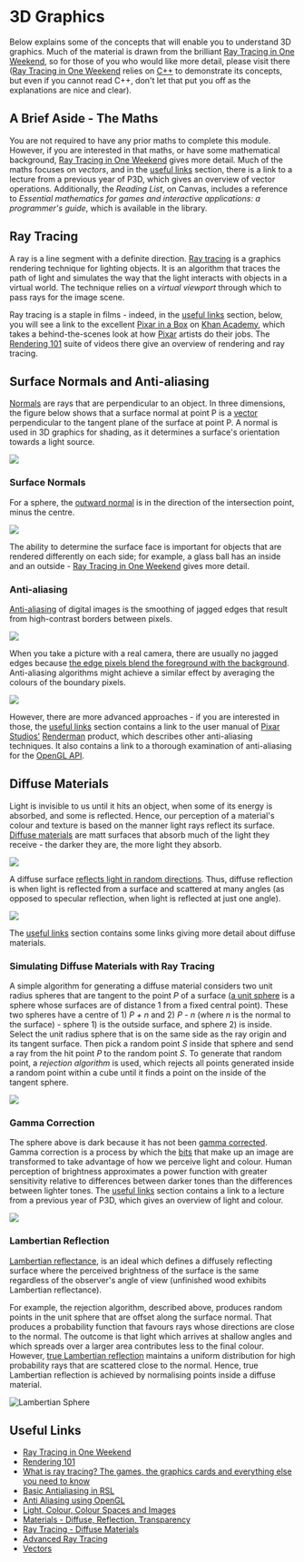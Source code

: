 # 3D Graphics

Below explains some of the concepts that will enable you to understand 3D graphics. Much of the material is drawn from the brilliant [Ray Tracing in One Weekend](https://raytracing.github.io/books/RayTracingInOneWeekend.html), so for those of you who would like more detail, please visit there ([Ray Tracing in One Weekend](https://raytracing.github.io/books/RayTracingInOneWeekend.html) relies on [C++](https://en.wikipedia.org/wiki/C%2B%2B) to demonstrate its concepts, but even if you cannot read C++, don't let that put you off as the explanations are nice and clear).

## A Brief Aside - The Maths

You are not required to have any prior maths to complete this module. However, if you are interested in that maths, or have some mathematical background, [Ray Tracing in One Weekend](https://raytracing.github.io/books/RayTracingInOneWeekend.html) gives more detail. Much of the maths focuses on _vectors_, and in the [useful links](#useful-links) section, there is a link to a lecture from a previous year of P3D, which gives an overview of vector operations. Additionally, the _Reading List_, on Canvas, includes a reference to _Essential mathematics for games and interactive applications: a programmer's guide_, which is available in the library.

## Ray Tracing

A ray is a line segment with a definite direction. [Ray tracing](https://www.khanacademy.org/computing/pixar/rendering/rendering1/v/rendering-1) is a graphics rendering technique for lighting objects. It is an algorithm that traces the path of light and simulates the way that the light interacts with objects in a virtual world. The technique relies on a _virtual viewport_ through which to pass rays for the image scene.

Ray tracing is a staple in films - indeed, in the [useful links](#useful-links) section, below, you will see a link to the excellent [Pixar in a Box](https://www.khanacademy.org/computing/pixar) on [Khan Academy](https://www.khanacademy.org/), which takes a behind-the-scenes look at how [Pixar](https://www.pixar.com/) artists do their jobs. The [Rendering 101](https://www.khanacademy.org/computing/pixar/rendering/rendering1/a/start-here-rendering) suite of videos there give an overview of rendering and ray tracing.

## Surface Normals and Anti-aliasing

[Normals](https://en.wikipedia.org/wiki/Normal_(geometry)) are rays that are perpendicular to an object. In three dimensions, the figure below shows that a surface normal at point P is a [vector](./vectors.md) perpendicular to the tangent plane of the surface at point P. A normal is used in 3D graphics for shading, as it determines a surface's orientation towards a light source.

![](./images/normal.png)

### Surface Normals

For a sphere, the [outward normal](https://raytracing.github.io/books/RayTracingInOneWeekend.html#surfacenormalsandmultipleobjects/shadingwithsurfacenormals) is in the direction of the intersection point, minus the centre.

![](./images/sphereNormal.jpg)

The ability to determine the surface face is important for objects that are rendered differently on each side; for example, a glass ball has an inside and an outside - [Ray Tracing in One Weekend](https://raytracing.github.io/books/RayTracingInOneWeekend.html) gives more detail.

### Anti-aliasing

[Anti-aliasing](https://helpx.adobe.com/photoshop/key-concepts/aliasing-anti-aliasing.html) of digital images is the smoothing of jagged edges that result from high-contrast borders between pixels.

![](./images/sphereWithSurfaceNormal.png)

When you take a picture with a real camera, there are usually no jagged edges because [the edge pixels blend the foreground with the background](https://raytracing.github.io/books/RayTracingInOneWeekend.html#antialiasing). Anti-aliasing algorithms might achieve a similar effect by averaging the colours of the boundary pixels.

![](./images/antiAliasedSphere.png)

However, there are more advanced approaches - if you are interested in those, the [useful links](#useful-links) section contains a link to the user manual of [Pixar Studios'](https://www.pixar.com/) [Renderman](https://renderman.pixar.com/) product, which describes other anti-aliasing techniques. It also contains a link to a thorough examination of anti-aliasing for the [OpenGL API](https://www.opengl.org/).

## Diffuse Materials

Light is invisible to us until it hits an object, when some of its energy is absorbed, and some is reflected. Hence, our perception of a material's colour and texture is based on the manner light rays reflect its surface. [Diffuse materials](https://raytracing.github.io/books/RayTracingInOneWeekend.html#diffusematerials) are matt surfaces that absorb much of the light they receive - the darker they are, the more light they absorb.

![](./images/mattSpheres.jpg)

A diffuse surface [reflects light in random directions](https://viclw17.github.io/2018/07/20/raytracing-diffuse-materials/). Thus, diffuse reflection is when light is reflected from a surface and scattered at many angles (as opposed to specular reflection, when light is reflected at just one angle).

![](./images/randomReflection.png)

The [useful links](#useful-links) section contains some links giving more detail about diffuse materials.

### Simulating Diffuse Materials with Ray Tracing

A simple algorithm for generating a diffuse material considers two unit radius spheres that are tangent to the point _P_ of a surface ([a unit sphere](https://en.wikipedia.org/wiki/Unit_sphere) is a sphere whose surfaces are of distance 1 from a fixed central point). These two spheres have a centre of 1) _P + n_ and 2) _P - n_ (where _n_ is the normal to the surface) - sphere 1) is the outside surface, and sphere 2) is inside. Select the unit radius sphere that is on the same side as the ray origin and its tangent surface. Then pick a random point _S_ inside that sphere and send a ray from the hit point _P_ to the random point _S_. To generate that random point, a _rejection algorithm_ is used, which rejects all points generated inside a random point within a cube until it finds a point on the inside of the tangent sphere.

![](./images/diffuseSphere.png)

### Gamma Correction

The sphere above is dark because it has not been [gamma corrected](https://en.wikipedia.org/wiki/Gamma_correction). Gamma correction is a process by which the [bits](https://en.wikipedia.org/wiki/Bit) that make up an image are transformed to take advantage of how we perceive light and colour. Human perception of brightness approximates a power function with greater sensitivity relative to differences between darker tones than the differences between lighter tones. The [useful links](#useful-links) section contains a link to a lecture from a previous year of P3D, which gives an overview of light and colour.

![](./images/gammaCorrectedSphere.png)

### Lambertian Reflection

[Lambertian reflectance](https://en.wikipedia.org/wiki/Lambertian_reflectance), is an ideal which defines a diffusely reflecting surface where the perceived brightness of the surface is the same regardless of the observer's angle of view (unfinished wood exhibits Lambertian reflectance).

For example, the rejection algorithm, described above, produces random points in the unit sphere that are offset along the surface normal. That produces a probability function that favours rays whose directions are close to the normal. The outcome is that light which arrives at shallow angles and which spreads over a larger area contributes less to the final colour. However, [true Lambertian reflection](https://raytracing.github.io/books/RayTracingInOneWeekend.html#diffusematerials/truelambertianreflection) maintains a uniform distribution for high probability rays that are scattered close to the normal. Hence, true Lambertian reflection is achieved by normalising points inside a diffuse material.

![Lambertian Sphere](./images/lambertianSphere.png)

## Useful Links

+ [Ray Tracing in One Weekend](https://raytracing.github.io/books/RayTracingInOneWeekend.html)
+ [Rendering 101](https://www.khanacademy.org/computing/pixar/rendering/rendering1/a/start-here-rendering)
+ [What is ray tracing? The games, the graphics cards and everything else you need to know](https://www.techradar.com/uk/news/ray-tracing)
+ [Basic Antialiasing in RSL](https://renderman.pixar.com/resources/RenderMan_20/basicAntialiasing.html)
+ [Anti Aliasing using OpenGL](https://learnopengl.com/Advanced-OpenGL/Anti-Aliasing)
+ [Light, Colour, Colour Spaces and Images](../lightAndColourPerception.pdf)
+ [Materials - Diffuse, Reflection, Transparency](https://www.suplugins.com/podium/help/materials-drt.php)
+ [Ray Tracing - Diffuse Materials](https://viclw17.github.io/2018/07/20/raytracing-diffuse-materials/)
+ [Advanced Ray Tracing](./priorCourse/advancedRayTracing.pdf)
+ [Vectors](./vectors.pdf)

